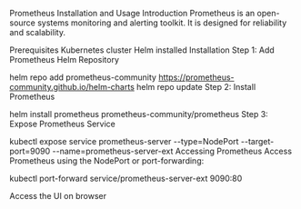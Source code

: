 Prometheus Installation and Usage
Introduction
Prometheus is an open-source systems monitoring and alerting toolkit. It is designed for reliability and scalability.

Prerequisites
Kubernetes cluster
Helm installed
Installation
Step 1: Add Prometheus Helm Repository

helm repo add prometheus-community https://prometheus-community.github.io/helm-charts
helm repo update
Step 2: Install Prometheus

helm install prometheus prometheus-community/prometheus
Step 3: Expose Prometheus Service

kubectl expose service prometheus-server --type=NodePort --target-port=9090 --name=prometheus-server-ext
Accessing Prometheus
Access Prometheus using the NodePort or port-forwarding:

kubectl port-forward service/prometheus-server-ext 9090:80

Access the UI on browser